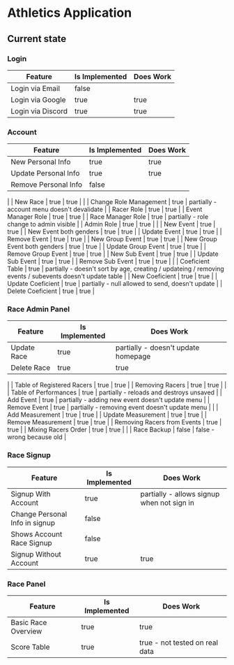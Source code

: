 # Athletics Application
## Current state
### Login
| Feature | Is Implemented | Does Work
| ------- | -------------- | --------- |
| Login via Email | false |  |
| Login via Google | true | true |
| Login via Discord | true | true |

### Account
| Feature | Is Implemented | Does Work |
| ------- | -------------- | --------- |
| New Personal Info | true | true |
| Update Personal Info | true | true |
| Remove Personal Info | false |  |
|
| New Race | true | true |
|
| Change Role Management | true | partially - account menu doesn't devalidate |
| Racer Role | true | true |
| Event Manager Role | true | true |
| Race Manager Role | true | partially - role change to admin visible |
| Admin Role | true | true |
|
| New Event | true | true |
| New Event both genders | true | true |
| Update Event | true | true |
| Remove Event | true | true |
| New Group Event | true | true |
| New Group Event both genders | true | true |
| Update Group Event | true | true |
| Remove Group Event | true | true |
| New Sub Event | true | true |
| Update Sub Event | true | true |
| Remove Sub Event | true | true |
|
| Coeficient Table | true | partially - doesn't sort by age, creating / updateing / removing events / subevents doesn't update table |
| New Coeficient | true | true |
| Update Coeficient | true | partially - null allowed to send, doesn't update |
| Delete Coeficient | true | true |

### Race Admin Panel
| Feature | Is Implemented | Does Work |
| ------- | -------------- | --------- |
| Update Race | true | partially - doesn't update homepage |
| Delete Race | true | true |
|
| Table of Registered Racers | true | true |
| Removing Racers | true | true |
|
| Table of Performances | true | partially - reloads and destroys unsaved |
| Add Event | true | partially - adding new event doesn't update menu |
| Remove Event | true | partially - removing event doesn't update menu |
|
| Add Measurement | true | true |
| Update Measurement | true | true |
| Remove Measurement | true | true |
| Removing Racers from Events | true | true |
| Mixing Racers Order | true | true |
|
| Race Backup | false | false - wrong because old |

### Race Signup
| Feature | Is Implemented | Does Work |
| ------- | -------------- | --------- |
| Signup With Account | true | partially - allows signup when not sign in |
| Change Personal Info in signup | false |  |
| Shows Account Race Signup | false |  |
| Signup Without Account | true | true |

### Race Panel
| Feature | Is Implemented | Does Work |
| ------- | -------------- | --------- |
| Basic Race Overview | true | true |
| Score Table | true | true - not tested on real data |